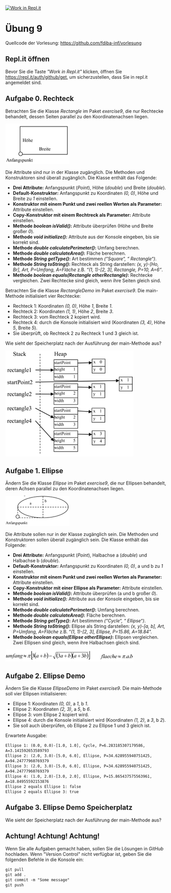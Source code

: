 [![Work in Repl.it](https://classroom.github.com/assets/work-in-replit-14baed9a392b3a25080506f3b7b6d57f295ec2978f6f33ec97e36a161684cbe9.svg)](https://classroom.github.com/online_ide?assignment_repo_id=3724428&assignment_repo_type=AssignmentRepo)
# Übung 9
Quellcode der Vorlesung: https://github.com/fdiba-inf/vorlesung
## Repl.it öffnen
Bevor Sie die Taste _"Work in Repl.it"_ klicken, öffnen Sie https://repl.it/auth/github/get, um sicherzustellen, dass Sie in repl.it angemeldet sind.
## Aufgabe 0. Rechteck
Betrachten Sie die Klasse _Rectangle_ im Paket _exercise9_, die nur Rechtecke behandelt, dessen Seiten parallel zu den Koordinatenachsen liegen.

<img src="https://github.com/fdiba-inf/vorlesung/raw/master/images/exercise9/rectangle.png" width="200">

Die Attribute sind nur in der Klasse zugänglich.
Die Methoden und Konstruktoren sind überall zugänglich.
Die Klasse enthält das Folgende:
* **Drei Attribute:** Anfangspunkt (_Point_), Höhe (_double_) und Breite (_double_).
* **Default-Konstruktor:** Anfangspunkt zu Koordinaten _(0, 0)_, Höhe und Breite zu _1_ einstellen.
* **Konstruktor mit einem Punkt und zwei reellen Werten als Parameter:** Attribute einstellen.
* **Copy-Konstruktor mit einem Rechtreck als Parameter:** Attribute einstellen.
* **Methode _boolean isValid()_:** Attribute überprüfen (Höhe und Breite großer _0_).
* **Methode _void initialize()_:** Attribute aus der Konsole eingeben, bis sie korrekt sind.
* **Methode _double calculatePerimeter()_:** Umfang berechnen.
* **Methode _double calculateArea()_:** Fläche berechnen.
* **Methode _String getType()_:** Art bestimmen _(“Square“, “ Rectangle“)_.
* **Methode _String toString()_:** Rechteck als String darstellen: _(x, y)-[Ho, Br], Art, P=Umfang, A=Fläche_ z.B. _“(1, 1)-[2, 3], Rectangle, P=10, A=6“_.
* **Methode _boolean equals(Rectangle otherRectangle)_:** Rechtecke vergleichen. Zwei Rechtecke sind gleich, wenn ihre Seiten gleich sind.

Betrachten Sie die Klasse _RectangleDemo_ im Paket _exercise9_. Die main-Methode initialisiert vier Rechtecke:
* Rechteck 1: Koordinaten _(0, 0)_, Höhe _1_, Breite _1_.
* Rechteck 2: Koordinaten _(1, 1)_, Höhe _2_, Breite _3_.
* Rechteck 3: vom Rechteck 2 kopiert wird.
* Rechteck 4: durch die Konsole initialisiert wird (Koordinaten _(3, 4)_, Höhe _5_, Breite _5_).
* Sie überprüft, ob Rechteck 2 zu Rechteck 1 und 3 gleich ist.

Wie sieht der Speicherplatz nach der Ausführung der main-Methode aus?

<img src="https://github.com/fdiba-inf/vorlesung/raw/master/images/exercise9/rectangle-memory.png" width="400">

## Aufgabe 1. Ellipse
Ändern Sie die Klasse _Ellipse_ im Paket _exercise9_, die nur Ellipsen behandelt, deren Achsen parallel zu den Koordinatenachsen liegen.

<img src="https://github.com/fdiba-inf/vorlesung/raw/master/images/exercise9/ellipse.png" width="200">

Die Attribute sollen nur in der Klasse zugänglich sein.
Die Methoden und Konstruktoren sollen überall zugänglich sein.
Die Klasse enthält das Folgende:

* **Drei Attribute:** Anfangspunkt (_Point_), Halbachse a (_double_) und Halbachse b (_double_).
* **Default-Konstruktor:** Anfangspunkt zu Koordinaten _(0, 0)_, a und b zu _1_ einstellen.
* **Konstruktor mit einem Punkt und zwei reellen Werten als Parameter:** Attribute einstellen.
* **Copy-Konstruktor mit einer Ellipse als Parameter:** Attribute einstellen.
* **Methode _boolean isValid()_:** Attribute überprüfen (a und b großer _0_).
* **Methode _void initialize()_:** Attribute aus der Konsole eingeben, bis sie korrekt sind.
* **Methode _double calculatePerimeter()_:** Umfang berechnen.
* **Methode _double calculateArea()_:** Fläche berechnen.
* **Methode _String getType()_:** Art bestimmen _(“Cycle“, “ Ellipse“)_.
* **Methode _String toString()_:** Ellipse als String darstellen: _(x, y)-[a, b], Art, P=Umfang, A=Fläche_ z.B. “_(1, 1)-[2, 3], Ellipse, P=15.86, A=18.84_“.
* **Methode _boolean equals(Ellipse otherEllipse)_:** Ellipsen vergleichen. Zwei Ellipsen sind gleich, wenn ihre Halbachsen gleich sind.

<img src="https://github.com/fdiba-inf/vorlesung/raw/master/images/exercise9/ellipse-formula.png" width="400">

## Aufgabe 2. Ellipse Demo
Ändern Sie die Klasse _EllipseDemo_ im Paket _exercise9_. Die main-Methode soll vier Ellipsen initialisieren:
* Ellipse 1: Koordinaten _(0, 0)_, a _1_, b _1_.
* Ellipse 2: Koordinaten _(2, 3)_, a _5_, b _6_.
* Ellipse 3: vom Ellipse 2 kopiert wird.
* Ellipse 4: durch die Konsole initialisiert wird (Koordinaten _(1, 2)_, a _3_, b _2_).
* Sie soll auch überprüfen, ob Ellipse 2 zu Ellipse 1 und 3 gleich ist. 

Erwartete Ausgabe:
``` 
Ellipse 1: (0.0, 0.0)-[1.0, 1.0], Cycle, P=6.283185307179586, A=3.141592653589793
Ellipse 2: (2.0, 3.0)-[5.0, 6.0], Ellipse, P=34.628955940751425, A=94.24777960769379
Ellipse 3: (2.0, 3.0)-[5.0, 6.0], Ellipse, P=34.628955940751425, A=94.24777960769379
Ellipse 4: (1.0, 2.0)-[3.0, 2.0], Ellipse, P=15.865437575563961, A=18.84955592153876
Ellipse 2 equals Ellipse 1: false
Ellipse 2 equals Ellipse 3: true
``` 
## Aufgabe 3. Ellipse Demo Speicherplatz
Wie sieht der Speicherplatz nach der Ausführung der main-Methode aus?
## Achtung! Achtung! Achtung!
Wenn Sie alle Aufgaben gemacht haben, sollen Sie die Lösungen in _GitHub_ hochladen. 
Wenn "Version Control" nicht verfügbar ist, geben Sie die folgenden Befehle in die Konsole ein:
``` 
git pull
git add .
git commit -m "Some message"
git push
``` 
